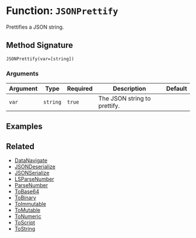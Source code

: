 [comment]: # (Note: This documentation is generated dynamically in the build process.  To modify the contents, change the javadoc on the _invoke method of the BIF class)

# Function: `JSONPrettify`

Prettifies a JSON string.

## Method Signature

```
JSONPrettify(var=[string])
```

### Arguments


| Argument | Type | Required | Description | Default |
|----------|------|----------|-------------|---------|
| `var` | `string` | `true` | The JSON string to prettify. |  |

## Examples



## Related

  * [DataNavigate](./DataNavigate.md)
  * [JSONDeserialize](./JSONDeserialize.md)
  * [JSONSerialize](./JSONSerialize.md)
  * [LSParseNumber](./LSParseNumber.md)
  * [ParseNumber](./ParseNumber.md)
  * [ToBase64](./ToBase64.md)
  * [ToBinary](./ToBinary.md)
  * [ToImmutable](./ToImmutable.md)
  * [ToMutable](./ToMutable.md)
  * [ToNumeric](./ToNumeric.md)
  * [ToScript](./ToScript.md)
  * [ToString](./ToString.md)
